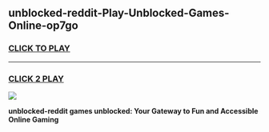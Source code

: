 
## unblocked-reddit-Play-Unblocked-Games-Online-op7go
<h3>
<a href="https://premium76.site?title=unblocked-reddit&ref=25A">CLICK TO PLAY</a></h3>
<hr>

<h3>
<a href="https://premium76.site?title=unblocked-reddit&ref=25A">CLICK 2 PLAY</a>
  
</h3>

<a href="https://premium76.site?title=unblocked-reddit&ref=25A"><img src="https://clearcache.store/games.png"></a>


**unblocked-reddit games unblocked: Your Gateway to Fun and Accessible Online Gaming**
